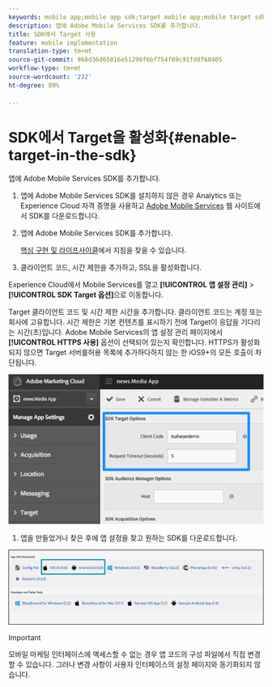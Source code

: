 ```yaml
---
keywords: mobile app;mobile app sdk;target mobile app;mobile target sdk;mobile app sdk;enable target in sdk
description: 앱에 Adobe Mobile Services SDK를 추가합니다.
title: SDK에서 Target 사용
feature: mobile implementation
translation-type: tm+mt
source-git-commit: 968d36d65016e51290f6bf754f69c91fd8f68405
workflow-type: tm+mt
source-wordcount: '232'
ht-degree: 89%

---
```



# SDK에서 Target을 활성화{#enable-target-in-the-sdk}

앱에 Adobe Mobile Services SDK를 추가합니다.

1. 앱에 Adobe Mobile Services SDK를 설치하지 않은 경우 Analytics 또는 Experience Cloud 자격 증명을 사용하고 [Adobe Mobile Services](https://mobilemarketing.adobe.com) 웹 사이트에서 SDK를 다운로드합니다.

1. 앱에 Adobe Mobile Services SDK를 추가합니다.

   [핵심 구현 및 라이프사이클](https://experienceleague.adobe.com/docs/mobile-services/ios/getting-started-ios/dev-qs.html)에서 지침을 찾을 수 있습니다.

1.  클라이언트 코드, 시간 제한을 추가하고, SSL을 활성화합니다. 

   Experience Cloud에서 Mobile Services를 열고 **[!UICONTROL 앱 설정 관리]** > **[!UICONTROL SDK Target 옵션]**&#x200B;으로 이동합니다.

   Target 클라이언트 코드 및 시간 제한 시간을 추가합니다. 클라이언트 코드는 계정 또는 회사에 고유합니다. 시간 제한은 기본 컨텐츠를 표시하기 전에 Target이 응답을 기다리는 시간(초)입니다. Adobe Mobile Services의 앱 설정 관리 페이지에서 **[!UICONTROL HTTPS 사용]** 옵션이 선택되어 있는지 확인합니다. HTTPS가 활성화되지 않으면 Target 서버를허용 목록에 추가하다하지 않는 한 iOS9+의 모든 호출이 차단됩니다.

   ![](assets/mobile-clientcode.png)

1.  앱을 만들었거나 찾은 후에 앱 설정을 찾고 원하는 SDK를 다운로드합니다. 

   ![](assets/download-sdk.png)

>[!IMPORTANT]
>
> 모바일 마케팅 인터페이스에 액세스할 수 없는 경우 앱 코드의 구성 파일에서 직접 변경할 수 있습니다. 그러나 변경 사항이 사용자 인터페이스의 설정 페이지와 동기화되지 않습니다.

